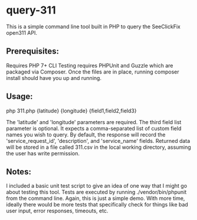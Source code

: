 # query-311

This is a simple command line tool built in PHP to query the SeeClickFix open311 API.

## Prerequisites:
Requires PHP 7+ CLI
Testing requires PHPUnit and Guzzle which are packaged via Composer.
Once the files are in place, running composer install should have you up and running.

## Usage:
php 311.php {latitude} {longitude} {field1,field2,field3}

The 'latitude' and 'longitude' parameters are required. The third field list parameter is optional. It expects 
a comma-separated list of custom field names you wish to query.  By default, the response will record
the 'service_request_id', 'description', and 'service_name' fields.  Returned data will be stored in a file
called 311.csv in the local working directory, assuming the user has write permission.

## Notes:
I included a basic unit test script to give an idea of one way that I might go about testing this tool.
Tests are executed by running ./vendor/bin/phpunit from the command line.  Again, this is just a simple demo.
With more time, ideally there would be more tests that specifically check for things like bad user input, 
error responses, timeouts, etc.
